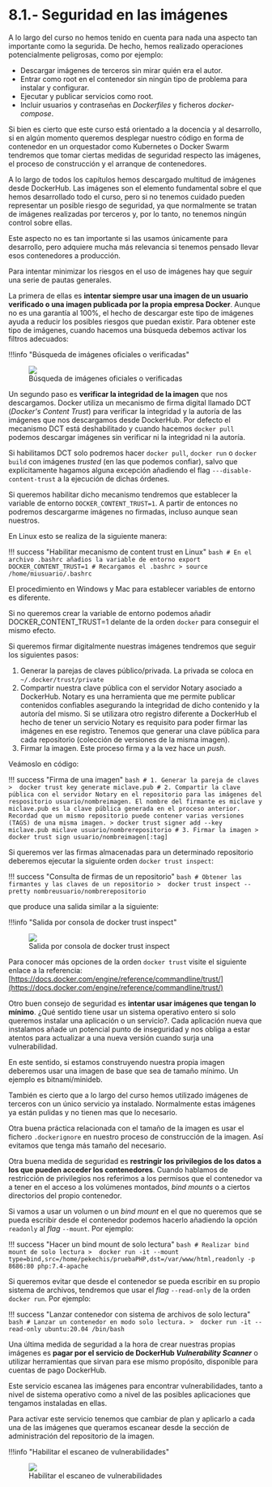 # 8.1.- Seguridad en las imágenes

A lo largo del curso no hemos tenido en cuenta para nada una aspecto tan importante como la segurida. De hecho, hemos realizado operaciones potencialmente peligrosas, como por ejemplo:

* Descargar imágenes de terceros sin mirar quién era el autor.
* Entrar como root en el contenedor sin ningún tipo de problema para instalar y configurar.
* Ejecutar y publicar servicios como root.
* Incluir usuarios y contraseñas en *Dockerfiles* y ficheros *docker-compose*.

Si bien es cierto que este curso está orientado a la docencia y al desarrollo, si en algún momento queremos desplegar nuestro código en forma de contenedor en un orquestador como Kubernetes o Docker Swarm tendremos que tomar ciertas medidas de seguridad respecto las imágenes, el proceso de construcción y el arranque de contenedores. 

A lo largo de todos los capítulos hemos descargado multitud de imágenes desde DockerHub. Las imágenes son el elemento fundamental sobre el que hemos desarrollado todo el curso, pero si no tenemos cuidado pueden representar un posible riesgo de seguridad, ya que normalmente se tratan de imágenes realizadas por terceros y, por lo tanto, no tenemos ningún control sobre ellas.

Este aspecto no es tan importante si las usamos únicamente para  desarrollo, pero adquiere mucha más relevancia si tenemos pensado llevar esos contenedores a producción.

Para intentar minimizar los riesgos en el uso de imágenes hay que seguir una serie de pautas generales.

La primera de ellas es **intentar siempre  usar una imagen de un usuario verificado o una imagen publicada por la propia empresa Docker**. Aunque no es una garantía al 100%, el hecho de descargar este tipo de imágenes ayuda a reducir los posibles riesgos que puedan existir. Para obtener este tipo de imágenes, cuando hacemos una búsqueda debemos activar los filtros adecuados:

!!!info "Búsqueda de imágenes oficiales o verificadas"
    <figure>
      <img src="../assets/oficiales.png">
      <figcaption>Búsqueda de imágenes oficiales o verificadas</figcaption>
    </figure>

Un segundo paso es **verificar la integridad de la imagen** que nos descargamos. Docker utiliza un mecanismo de firma digital llamado DCT (*Docker's Content Trust*) para verificar la integridad y la autoría de las imágenes que nos descargamos desde DockerHub. Por defecto el mecanismo DCT está deshabilitado  y cuando hacemos `docker pull` podemos descargar imágenes sin verificar ni la integridad ni la autoría.

Si habilitamos DCT  solo podremos hacer `docker pull`, `docker run` o `docker build` con imágenes *trusted* (en las que podemos confiar), salvo que explícitamente hagamos alguna excepción añadiendo el flag `---disable-content-trust` a la ejecución de dichas órdenes.

Si queremos habilitar dicho mecanismo tendremos que establecer la variable de entorno `DOCKER_CONTENT_TRUST=1`. A partir de entonces no podremos descargarme imágenes no firmadas, incluso aunque sean nuestros.

En Linux esto se realiza de la siguiente manera:

!!! success "Habilitar mecanismo de content trust en Linux"
    ```bash
    # En el archivo .bashrc añadios la variable de entorno
    export DOCKER_CONTENT_TRUST=1
    # Recargamos el .bashrc
    > source /home/miusuario/.bashrc
    ```

El procedimiento en Windows y Mac para establecer variables de entorno es diferente.

Si no queremos crear la variable de entorno podemos añadir DOCKER_CONTENT_TRUST=1 delante de la orden `docker` para conseguir el mismo efecto.

Si queremos firmar digitalmente nuestras imágenes tendremos que seguir los siguientes pasos:

1. Generar la parejas de claves público/privada. La privada se coloca en `~/.docker/trust/private`
2. Compartir nuestra clave pública con el servidor Notary asociado a DockerHub. Notary es una herramienta que me permite publicar contenidos confiables asegurando la integridad de dicho contenido y la autoría del mismo. Si se utilizara otro registro diferente a DockerHub el hecho de tener un servicio Notary es requisito para poder firmar las imágenes en ese registro. Tenemos que generar una clave pública para cada repositorio (colección de versiones de la misma imagen).
3. Firmar la imagen. Este proceso firma y a la vez hace un *push*.

Veámoslo en código:

!!! success "Firma de una imagen"
    ```bash
    # 1. Generar la pareja de claves
    >  docker trust key generate miclave.pub
    # 2. Compartir la clave pública con el servidor Notary en el repositorio para las imágenes del respositorio usuario/nombreimagen. El nombre del firmante es miclave y miclave.pub es la clave pública generada en el proceso anterior. Recordad que un mismo repositorio puede contener varias versiones (TAGS) de una misma imagen.
    > docker trust signer add --key miclave.pub miclave usuario/nombrerepositorio
    # 3. Firmar la imagen
    > docker trust sign usuario/nombreimagen[:tag]
    ```

Si queremos ver las firmas almacenadas para un determinado repositorio deberemos ejecutar la siguiente orden `docker trust inspect`:

!!! success "Consulta de firmas de un repositorio"
    ```bash
    # Obtener las firmantes y las claves de un repositorio
    >  docker trust inspect --pretty nombreusuario/nombrerepositorio
    ```

que produce una salida similar a la siguiente:

!!!info "Salida por consola de docker trust inspect"
    <figure>
      <img src="../assets/salida_inspect.png">
      <figcaption>Salida por consola de docker trust inspect</figcaption>
    </figure>

Para conocer más opciones de la orden `docker trust` visite el siguiente enlace a la referencia: [https://docs.docker.com/engine/reference/commandline/trust/](https://docs.docker.com/engine/reference/commandline/trust/)

Otro buen consejo de seguridad es **intentar usar imágenes que tengan lo mínimo**. ¿Qué sentido tiene usar un sistema operativo entero si solo queremos instalar una aplicación o un servicio?. Cada aplicación nueva que instalamos añade un potencial punto de inseguridad y nos obliga a estar atentos para actualizar a una nueva versión cuando surja una vulnerabilidad.

En este sentido, si estamos construyendo nuestra propia imagen deberemos usar una imagen de base que sea de tamaño mínimo. Un ejemplo es bitnami/minideb. 

También es cierto que a lo largo del curso hemos utilizado imágenes de terceros con un único servicio ya instalado. Normalmente estas imágenes ya están pulidas y no tienen mas que lo necesario.

Otra buena práctica relacionada con el tamaño de la imagen es usar el fichero `.dockerignore` en nuestro proceso de construcción de la imagen. Así evitamos que tenga más tamaño del necesario.

Otra buena medida de seguridad es **restringir los privilegios de los datos a los que pueden acceder los contenedores**. Cuando hablamos de restricción de privilegios nos referimos a los permisos que el contenedor va a tener en el acceso a los volúmenes montados, *bind mounts* o a ciertos directorios del propio contenedor.

Si vamos a usar un volumen o un *bind mount* en el que no queremos que se pueda escribir desde el contenedor podemos hacerlo añadiendo la opción `readonly` al *flag* `--mount`. Por ejemplo:

!!! success "Hacer un bind mount de solo lectura"
    ```bash
    # Realizar bind mount de solo lectura
    >  docker run -it --mount type=bind,src=/home/pekechis/pruebaPHP,dst=/var/www/html,readonly -p 8686:80 php:7.4-apache
    ```

Si queremos evitar que desde el contenedor se pueda escribir en su propio sistema de archivos, tendremos que usar el *flag* `--read-only` de la orden `docker run`. Por ejemplo:

!!! success "Lanzar contenedor con sistema de archivos de solo lectura"
    ```bash
    # Lanzar un contenedor en modo solo lectura.
    >  docker run -it --read-only ubuntu:20.04 /bin/bash
    ```

Una última medida de seguridad a la hora de crear nuestras propias imágenes es **pagar por el servicio de DockerHub *Vulnerability Scanner*** o utilizar herramientas que sirvan para ese mismo propósito, disponible para cuentas de pago DockerHub.

Este servicio escanea las imágenes para encontrar vulnerabilidades, tanto a nivel de sistema operativo como a nivel de las posibles aplicaciones que tengamos instaladas en ellas. 

Para activar este servicio tenemos que cambiar de plan y aplicarlo a cada una de las imágenes que queramos escanear desde la sección de administración del repositorio de la imagen.

!!!info "Habilitar el escaneo de vulnerabilidades"
    <figure>
      <img src="../assets/vulnerability.png">
      <figcaption>Habilitar el escaneo de vulnerabilidades</figcaption>
    </figure>

